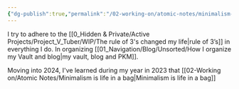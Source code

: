 ```yaml
---
{"dg-publish":true,"permalink":"/02-working-on/atomic-notes/minimalism-is-a-neccessity-for-the-adhd-mind/","title":"Minimalism is a neccessity for the ADHD mind","tags":["type/atomic-note"],"noteIcon":"","created":"Tuesday, December 19th 2023, 12:56:46 am","updated":"2023-12-23T16:54:18.877+01:00"}
---
```


I try to adhere to the [[0_Hidden & Private/Active Projects/Project_V_Tuber/WIP/The rule of 3's changed my life\|rule of 3’s]] in everything I do. In organizing [[01_Navigation/Blog/Unsorted/How I organize my Vault and blog\|my vault, blog and PKM]].

Moving into 2024, I've learned during my year in 2023 that [[02-Working on/Atomic Notes/Minimalism is life in a bag\|Minimalism is life in a bag]]